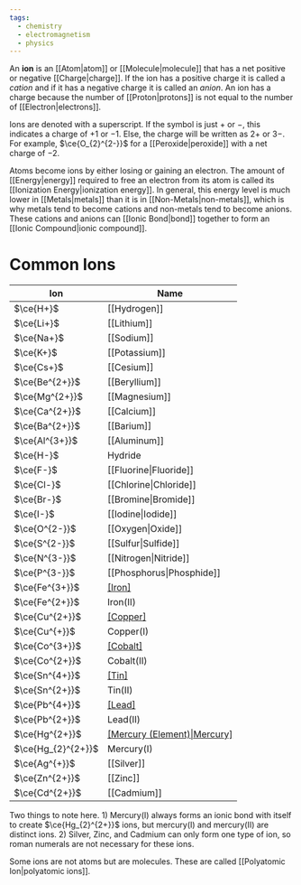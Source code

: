 ```yaml
---
tags:
  - chemistry
  - electromagnetism
  - physics
---
```

An **ion** is an [[Atom|atom]] or [[Molecule|molecule]] that has a net positive or negative [[Charge|charge]]. If the ion has a positive charge it is called a *cation* and if it has a negative charge it is called an *anion*. An ion has a charge because the number of [[Proton|protons]] is not equal to the number of [[Electron|electrons]]. 

Ions are denoted with a superscript. If the symbol is just $+$ or $-$, this indicates a charge of $+1$ or $-1$. Else, the charge will be written as $2+$ or $3-$. For example, $\ce{O_{2}^{2-}}$ for a [[Peroxide|peroxide]] with a net charge of $-2$.

Atoms become ions by either losing or gaining an electron. The amount of [[Energy|energy]] required to free an electron from its atom is called its [[Ionization Energy|ionization energy]]. In general, this energy level is much lower in [[Metals|metals]] than it is in [[Non-Metals|non-metals]], which is why metals tend to become cations and non-metals tend to become anions. These cations and anions can [[Ionic Bond|bond]] together to form an [[Ionic Compound|ionic compound]].

# Common Ions

| Ion                | Name                               |
| ------------------ | ---------------------------------- |
| $\ce{H+}$          | [[Hydrogen]]                       |
| $\ce{Li+}$         | [[Lithium]]                        |
| $\ce{Na+}$         | [[Sodium]]                         |
| $\ce{K+}$          | [[Potassium]]                      |
| $\ce{Cs+}$         | [[Cesium]]                         |
| $\ce{Be^{2+}}$     | [[Beryllium]]                      |
| $\ce{Mg^{2+}}$     | [[Magnesium]]                      |
| $\ce{Ca^{2+}}$     | [[Calcium]]                        |
| $\ce{Ba^{2+}}$     | [[Barium]]                         |
| $\ce{Al^{3+}}$     | [[Aluminum]]                       |
| $\ce{H-}$          | Hydride                            |
| $\ce{F-}$          | [[Fluorine\|Fluoride]]             |
| $\ce{Cl-}$         | [[Chlorine\|Chloride]]             |
| $\ce{Br-}$         | [[Bromine\|Bromide]]               |
| $\ce{I-}$          | [[Iodine\|Iodide]]                 |
| $\ce{O^{2-}}$      | [[Oxygen\|Oxide]]                  |
| $\ce{S^{2-}}$      | [[Sulfur\|Sulfide]]                |
| $\ce{N^{3-}}$      | [[Nitrogen\|Nitride]]              |
| $\ce{P^{3-}}$      | [[Phosphorus\|Phosphide]]          |
| $\ce{Fe^{3+}}$     | [[Iron]](III)                      |
| $\ce{Fe^{2+}}$     | Iron(II)                           |
| $\ce{Cu^{2+}}$     | [[Copper]](II)                     |
| $\ce{Cu^{+}}$      | Copper(I)                          |
| $\ce{Co^{3+}}$     | [[Cobalt]](III)                    |
| $\ce{Co^{2+}}$     | Cobalt(II)                         |
| $\ce{Sn^{4+}}$     | [[Tin]](IV)                        |
| $\ce{Sn^{2+}}$     | Tin(II)                            |
| $\ce{Pb^{4+}}$     | [[Lead]](IV)                       |
| $\ce{Pb^{2+}}$     | Lead(II)                           |
| $\ce{Hg^{2+}}$     | [[Mercury (Element)\|Mercury]](II) |
| $\ce{Hg_{2}^{2+}}$ | Mercury(I)                         |
| $\ce{Ag^{+}}$      | [[Silver]]                         |
| $\ce{Zn^{2+}}$     | [[Zinc]]                           |
| $\ce{Cd^{2+}}$     | [[Cadmium]]                        |
Two things to note here. 1) Mercury(I) always forms an ionic bond with itself to create $\ce{Hg_{2}^{2+}}$ ions, but mercury(I) and mercury(II) are distinct ions. 2) Silver, Zinc, and Cadmium can only form one type of ion, so roman numerals are not necessary for these ions.

Some ions are not atoms but are molecules. These are called [[Polyatomic Ion|polyatomic ions]]. 